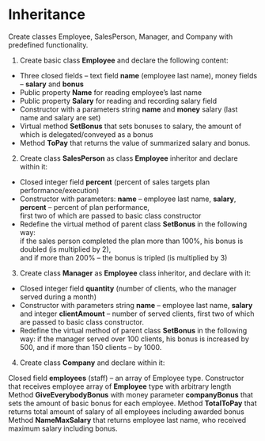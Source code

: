 # Inheritance

Create classes Employee, SalesPerson, Manager, and Company with predefined functionality.

1. Create basic class **Employee** and declare the following content:
- Three closed fields – text field **name** (employee last name), money fields – **salary** and **bonus**
- Public property **Name** for reading employee’s last name
- Public property **Salary** for reading and recording salary field
- Constructor with a parameters string **name** and **money** salary (last name and salary are set)
- Virtual method **SetBonus** that sets bonuses to salary, the amount of which is delegated/conveyed as a bonus
- Method **ToPay** that returns the value of summarized salary and bonus.

2. Create class **SalesPerson** as class **Employee** inheritor and declare within it:

- Closed integer field **percent** (percent of sales targets plan performance/execution)
- Constructor with parameters: **name** – employee last name, **salary**, **percent** – percent of plan performance,  
first two of which are passed to basic class constructor
- Redefine the virtual method of parent class **SetBonus** in the following way:  
if the sales person completed the plan more than 100%, his bonus is doubled (is multiplied by 2),  
and if more than 200% – the bonus is tripled (is multiplied by 3)  

3. Create class **Manager** as **Employee** class inheritor, and declare with it:

- Closed integer field **quantity** (number of clients, who the manager served during a month)
- Constructor with parameters string **name** – employee last name, **salary** 
and integer **clientAmount** – number of served clients, first two of which are passed to basic class constructor.
- Redefine the virtual method of parent class **SetBonus** in the following way: 
if the manager served over 100 clients, his bonus is increased by 500, and if more than 150 clients – by 1000.

4. Create class **Company** and declare within it:

Closed field **employees** (staff) – an array of Employee type.
Constructor that receives employee array of **Employee** type with arbitrary length
Method **GiveEverybodyBonus** with money parameter **companyBonus** that sets the amount of basic bonus for each employee.
Method **TotalToPay** that returns total amount of salary of all employees including awarded bonus
Method **NameMaxSalary** that returns employee last name, who received maximum salary including bonus.